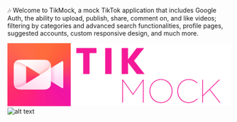 🎶 Welcome to TikMock, a mock TikTok application that includes Google Auth, the ability to upload, publish, share, comment on, and like videos; filtering by categories and advanced search functionalities, profile pages, suggested accounts, custom responsive design, and much more.

![alt text](/utils/tikmock-logo.png 'TikMock Logo')
![alt text](/utils/tikmock-screenshot.png 'TikMock')
